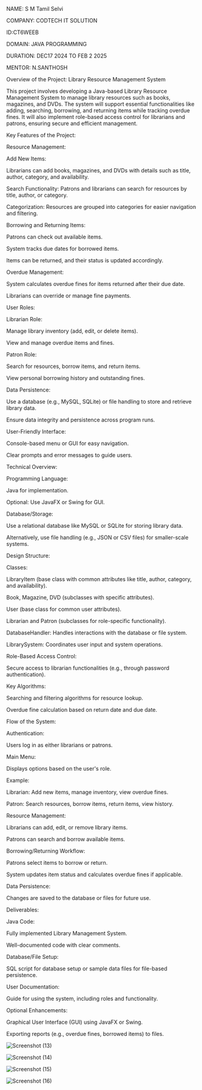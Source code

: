 NAME: S M Tamil Selvi

COMPANY: CODTECH IT SOLUTION

ID:CT6WEEB

DOMAIN: JAVA PROGRAMMING

DURATION: DEC17 2024 TO FEB 2 2025

MENTOR: N.SANTHOSH

Overview of the Project: Library Resource Management System

This project involves developing a Java-based Library Resource Management System to manage library resources such as books, magazines, and DVDs. The system will support essential functionalities like adding, searching, borrowing, and returning items while tracking overdue fines. It will also implement role-based access control for librarians and patrons, ensuring secure and efficient management.

Key Features of the Project:

Resource Management:

Add New Items:

Librarians can add books, magazines, and DVDs with details such as title, author, category, and availability.

Search Functionality: Patrons and librarians can search for resources by title, author, or category.

Categorization: Resources are grouped into categories for easier navigation and filtering.

Borrowing and Returning Items:

Patrons can check out available items.

System tracks due dates for borrowed items.

Items can be returned, and their status is updated accordingly.

Overdue Management:

System calculates overdue fines for items returned after their due date.

Librarians can override or manage fine payments.

User Roles:

Librarian Role:

Manage library inventory (add, edit, or delete items).

View and manage overdue items and fines.

Patron Role:

Search for resources, borrow items, and return items.

View personal borrowing history and outstanding fines.

Data Persistence:

Use a database (e.g., MySQL, SQLite) or file handling to store and retrieve library data.

Ensure data integrity and persistence across program runs.

User-Friendly Interface:

Console-based menu or GUI for easy navigation.

Clear prompts and error messages to guide users.

Technical Overview:

Programming Language:

Java for implementation.

Optional: Use JavaFX or Swing for GUI.

Database/Storage:

Use a relational database like MySQL or SQLite for storing library data.

Alternatively, use file handling (e.g., JSON or CSV files) for smaller-scale systems.

Design Structure:

Classes:

LibraryItem (base class with common attributes like title, author, category, and availability).

Book, Magazine, DVD (subclasses with specific attributes).

User (base class for common user attributes).

Librarian and Patron (subclasses for role-specific functionality).

DatabaseHandler: Handles interactions with the database or file system.

LibrarySystem: Coordinates user input and system operations.

Role-Based Access Control:

Secure access to librarian functionalities (e.g., through password authentication).

Key Algorithms:

Searching and filtering algorithms for resource lookup.

Overdue fine calculation based on return date and due date.

Flow of the System:

Authentication:

Users log in as either librarians or patrons.

Main Menu:

Displays options based on the user's role.

Example:

Librarian: Add new items, manage inventory, view overdue fines.

Patron: Search resources, borrow items, return items, view history.

Resource Management:

Librarians can add, edit, or remove library items.

Patrons can search and borrow available items.

Borrowing/Returning Workflow:

Patrons select items to borrow or return.

System updates item status and calculates overdue fines if applicable.

Data Persistence:

Changes are saved to the database or files for future use.

Deliverables:

Java Code:

Fully implemented Library Management System.

Well-documented code with clear comments.

Database/File Setup:

SQL script for database setup or sample data files for file-based persistence.

User Documentation:

Guide for using the system, including roles and functionality.

Optional Enhancements:

Graphical User Interface (GUI) using JavaFX or Swing.

Exporting reports (e.g., overdue fines, borrowed items) to files.

![Screenshot (13)](https://github.com/user-attachments/assets/33663cc0-76f0-427c-8036-e89d6d8073e7)

![Screenshot (14)](https://github.com/user-attachments/assets/d08164cf-2c94-4f2d-91db-5ea095e8ba74)

![Screenshot (15)](https://github.com/user-attachments/assets/719325b2-e72f-4ee6-a1e4-8e9126be441d)

![Screenshot (16)](https://github.com/user-attachments/assets/4da59512-b083-41fa-87e8-dd42c9bbe59f)


